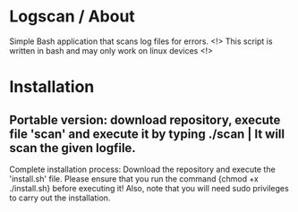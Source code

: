 # Logscan / About
Simple Bash application that scans log files for errors.
<!> This script is written in bash and may only work on linux devices <!>

# Installation
Portable version: download repository, execute file 'scan' and execute it by typing ./scan <logfile> | It will scan the given logfile.
--------------------------------------------------------------------------------------------------------------------------------------
Complete installation process: Download the repository and execute the 'install.sh' file.
Please ensure that you run the command {chmod +x ./install.sh} before executing it!
Also, note that you will need sudo privileges to carry out the installation.
